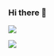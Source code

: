 ### Hi there 👋

<a href="https://www.instagram.com/bbak_ddu/" target="_blank"><img src="https://img.shields.io/badge/bbak_ddu-E4405F?style=flat&logo=Instagram&logoColor=FFFFFF"/></a>

<a href="https://www.linkedin.com/in/%EC%9E%AC%EC%9B%90-%EC%9D%B4-746253246/" target="_blank"><img src="https://img.shields.io/badge/이재원-#0A66C2?style=flat&logo=linkedin&logoColor=FFFFFF"/></a>


<!--
**leejw7650/leejw7650** is a ✨ _special_ ✨ repository because its `README.md` (this file) appears on your GitHub profile.

Here are some ideas to get you started:

- 🔭 I’m currently working on ...
- 🌱 I’m currently learning ...
- 👯 I’m looking to collaborate on ...
- 🤔 I’m looking for help with ...
- 💬 Ask me about ...
- 📫 How to reach me: ...
- 😄 Pronouns: ...
- ⚡ Fun fact: ...
-->
